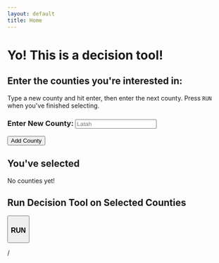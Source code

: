 ```yaml
---
layout: default
title: Home
---
```


<head>
<script src="//ajax.googleapis.com/ajax/libs/jquery/1.2.6/jquery.min.js"></script>
<script src="add_counties.js"></script>
</head>

# Yo! This is a decision tool!

## Enter the counties you're interested in: 

Type a new county and hit enter, then enter the next county. Press `RUN` when
you've finished selecting.

<h3>Enter New County: 
<input type="text" name="county" id="county" placeholder="Latah"
autocapitalize="words">
</input>
</h3>

<button id="Add">Add County</button>

## You've selected

<p id="counties">No counties yet!</p>

## Run Decision Tool on Selected Counties

<button id="Run"> <h3> RUN </h3> </button>


/
